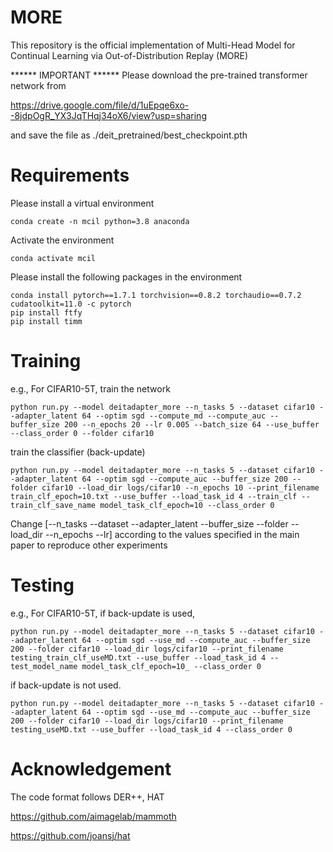 # MORE

This repository is the official implementation of Multi-Head Model for Continual Learning via Out-of-Distribution Replay (MORE)

****** IMPORTANT ******
Please download the pre-trained transformer network from

https://drive.google.com/file/d/1uEpqe6xo--8jdpOgR_YX3JqTHqj34oX6/view?usp=sharing

and save the file as ./deit_pretrained/best_checkpoint.pth



# Requirements
Please install a virtual environment

```
conda create -n mcil python=3.8 anaconda
```

Activate the environment

```
conda activate mcil
```

Please install the following packages in the environment

```
conda install pytorch==1.7.1 torchvision==0.8.2 torchaudio==0.7.2 cudatoolkit=11.0 -c pytorch
pip install ftfy
pip install timm
```

# Training
e.g., For CIFAR10-5T, train the network
```
python run.py --model deitadapter_more --n_tasks 5 --dataset cifar10 --adapter_latent 64 --optim sgd --compute_md --compute_auc --buffer_size 200 --n_epochs 20 --lr 0.005 --batch_size 64 --use_buffer --class_order 0 --folder cifar10
```

train the classifier (back-update)
```
python run.py --model deitadapter_more --n_tasks 5 --dataset cifar10 --adapter_latent 64 --optim sgd --compute_auc --buffer_size 200 --folder cifar10 --load_dir logs/cifar10 --n_epochs 10 --print_filename train_clf_epoch=10.txt --use_buffer --load_task_id 4 --train_clf --train_clf_save_name model_task_clf_epoch=10 --class_order 0
```
	
Change [--n_tasks --dataset --adapter_latent --buffer_size --folder --load_dir --n_epochs --lr] according to the values specified in the main paper to reproduce other experiments
	
# Testing
e.g., For CIFAR10-5T,
if back-update is used,
```
python run.py --model deitadapter_more --n_tasks 5 --dataset cifar10 --adapter_latent 64 --optim sgd --use_md --compute_auc --buffer_size 200 --folder cifar10 --load_dir logs/cifar10 --print_filename testing_train_clf_useMD.txt --use_buffer --load_task_id 4 --test_model_name model_task_clf_epoch=10_ --class_order 0
```
		
if back-update is not used.
```
python run.py --model deitadapter_more --n_tasks 5 --dataset cifar10 --adapter_latent 64 --optim sgd --use_md --compute_auc --buffer_size 200 --folder cifar10 --load_dir logs/cifar10 --print_filename testing_useMD.txt --use_buffer --load_task_id 4 --class_order 0
```

# Acknowledgement
The code format follows DER++, HAT

https://github.com/aimagelab/mammoth

https://github.com/joansj/hat



